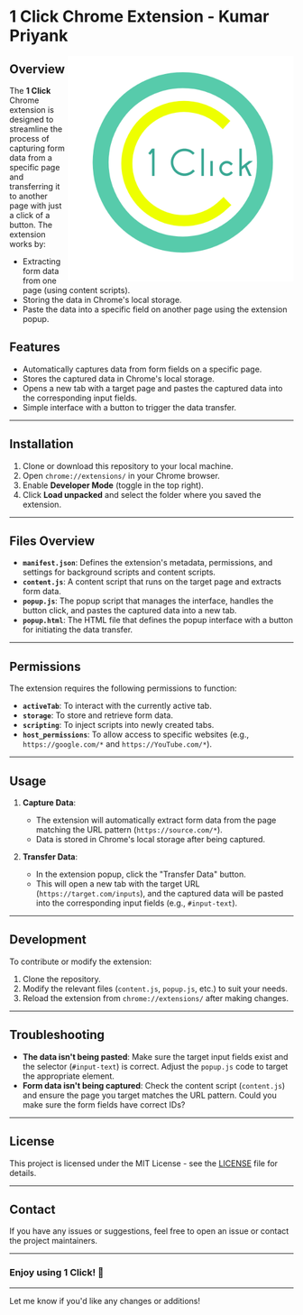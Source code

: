 # 1 Click Chrome Extension - Kumar Priyank

<img align="right" width="400" alt="logo" src="./assets/icon.png">

## Overview
The **1 Click** Chrome extension is designed to streamline the process of capturing form data from a specific page and transferring it to another page with just a click of a button. The extension works by:
- Extracting form data from one page (using content scripts).
- Storing the data in Chrome's local storage.
- Paste the data into a specific field on another page using the extension popup.

## Features
- Automatically captures data from form fields on a specific page.
- Stores the captured data in Chrome's local storage.
- Opens a new tab with a target page and pastes the captured data into the corresponding input fields.
- Simple interface with a button to trigger the data transfer.

---

## Installation

1. Clone or download this repository to your local machine.
2. Open `chrome://extensions/` in your Chrome browser.
3. Enable **Developer Mode** (toggle in the top right).
4. Click **Load unpacked** and select the folder where you saved the extension.

---

## Files Overview

- **`manifest.json`**: Defines the extension's metadata, permissions, and settings for background scripts and content scripts.
- **`content.js`**: A content script that runs on the target page and extracts form data.
- **`popup.js`**: The popup script that manages the interface, handles the button click, and pastes the captured data into a new tab.
- **`popup.html`**: The HTML file that defines the popup interface with a button for initiating the data transfer.

---

## Permissions

The extension requires the following permissions to function:
- **`activeTab`**: To interact with the currently active tab.
- **`storage`**: To store and retrieve form data.
- **`scripting`**: To inject scripts into newly created tabs.
- **`host_permissions`**: To allow access to specific websites (e.g., `https://google.com/*` and `https://YouTube.com/*`).

---

## Usage

1. **Capture Data**:
   - The extension will automatically extract form data from the page matching the URL pattern (`https://source.com/*`).
   - Data is stored in Chrome's local storage after being captured.

2. **Transfer Data**:
   - In the extension popup, click the "Transfer Data" button.
   - This will open a new tab with the target URL (`https://target.com/inputs`), and the captured data will be pasted into the corresponding input fields (e.g., `#input-text`).

---

## Development

To contribute or modify the extension:
1. Clone the repository.
2. Modify the relevant files (`content.js`, `popup.js`, etc.) to suit your needs.
3. Reload the extension from `chrome://extensions/` after making changes.

---

## Troubleshooting

- **The data isn't being pasted**: Make sure the target input fields exist and the selector (`#input-text`) is correct. Adjust the `popup.js` code to target the appropriate element.
- **Form data isn't being captured**: Check the content script (`content.js`) and ensure the page you target matches the URL pattern. Could you make sure the form fields have correct IDs?

---

## License

This project is licensed under the MIT License - see the [LICENSE](LICENSE) file for details.

---

## Contact

If you have any issues or suggestions, feel free to open an issue or contact the project maintainers.

---

### Enjoy using **1 Click**! 🎉

---

Let me know if you'd like any changes or additions!
